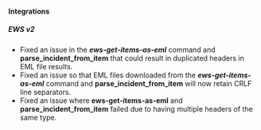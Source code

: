 
#### Integrations

##### EWS v2

- Fixed an issue in the ***ews-get-items-as-eml*** command and **parse_incident_from_item** that 
  could result in duplicated headers in EML file results.
- Fixed an issue so that EML files downloaded from the ***ews-get-items-as-eml*** command and **parse_incident_from_item** will now
  retain CRLF line separators.
- Fixed an issue where **ews-get-items-as-eml** and **parse_incident_from_item** failed due to having multiple headers of the same type.